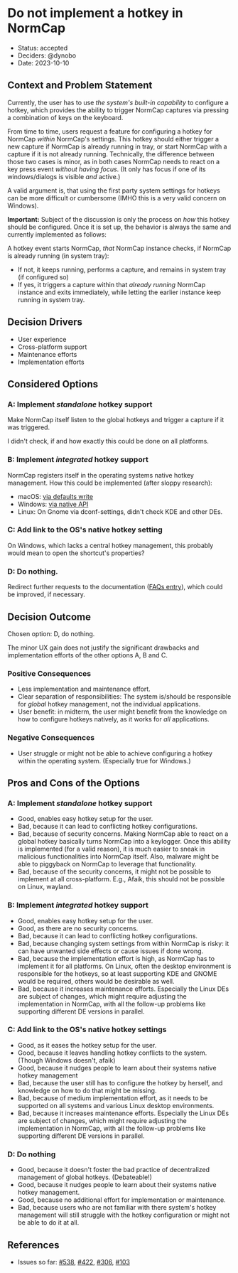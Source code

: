 # Do not implement a hotkey in NormCap

- Status: accepted
- Deciders: @dynobo
- Date: 2023-10-10

## Context and Problem Statement

Currently, the user has to use _the system's built-in capability_ to configure a hotkey,
which provides the ability to trigger NormCap captures via pressing a combination of
keys on the keyboard.

From time to time, users request a feature for configuring a hotkey for NormCap _within_
NormCap's settings. This hotkey should either trigger a new capture if NormCap is
already running in tray, or start NormCap with a capture if it is not already running.
Technically, the difference between those two cases is minor, as in both cases NormCap
needs to react on a key press event _without having focus_. (It only has focus if one of
its windows/dialogs is visible _and_ active.)

A valid argument is, that using the first party system settings for hotkeys can be more
difficult or cumbersome (IMHO this is a very valid concern on Windows).

**Important:** Subject of the discussion is only the process on _how_ this hotkey should
be configured. Once it is set up, the behavior is always the same and currently
implemented as follows:

A hotkey event starts NormCap, _that_ NormCap instance checks, if NormCap is already
running (in system tray):

- If not, it keeps running, performs a capture, and remains in system tray (if
  configured so)
- If yes, it triggers a capture within that _already running_ NormCap instance and exits
  immediately, while letting the earlier instance keep running in system tray.

## Decision Drivers

- User experience
- Cross-platform support
- Maintenance efforts
- Implementation efforts

## Considered Options

### A: Implement _standalone_ hotkey support

Make NormCap itself listen to the global hotkeys and trigger a capture if it was
triggered.

I didn't check, if and how exactly this could be done on all platforms.

### B: Implement _integrated_ hotkey support

NormCap registers itself in the operating systems native hotkey management. How this
could be implemented (after sloppy research):

- macOS: [via defaults write](https://stackoverflow.com/a/7227903)
- Windows: [via native API](https://stackoverflow.com/a/599023)
- Linux: On Gnome via dconf-settings, didn't check KDE and other DEs.

### C: Add link to the OS's native hotkey setting

On Windows, which lacks a central hotkey management, this probably would mean to open
the shortcut's properties?

### D: Do nothing.

Redirect further requests to the documentation
([FAQs entry](https://dynobo.github.io/normcap/#faqs-shortcuts)), which could be
improved, if necessary.

## Decision Outcome

Chosen option: D, do nothing.

The minor UX gain does not justify the significant drawbacks and implementation efforts
of the other options A, B and C.

### Positive Consequences

- Less implementation and maintenance effort.
- Clear separation of responsibilities: The system is/should be responsible for _global_
  hotkey management, not the individual applications.
- User benefit: in midterm, the user might benefit from the knowledge on how to
  configure hotkeys natively, as it works for _all_ applications.

### Negative Consequences

- User struggle or might not be able to achieve configuring a hotkey within the
  operating system. (Especially true for Windows.)

## Pros and Cons of the Options

### A: Implement _standalone_ hotkey support

- Good, enables easy hotkey setup for the user.
- Bad, because it can lead to conflicting hotkey configurations.
- Bad, because of security concerns. Making NormCap able to react on a global hotkey
  basically turns NormCap into a keylogger. Once this ability is implemented (for a
  valid reason), it is much easier to sneak in malicious functionalities into NormCap
  itself. Also, malware might be able to piggyback on NormCap to leverage that
  functionality.
- Bad, because of the security concerns, it might not be possible to implement at all
  cross-platform. E.g., Afaik, this should not be possible on Linux, wayland.

### B: Implement _integrated_ hotkey support

- Good, enables easy hotkey setup for the user.
- Good, as there are no security concerns.
- Bad, because it can lead to conflicting hotkey configurations.
- Bad, because changing system settings from within NormCap is risky: it can have
  unwanted side effects or cause issues if done wrong.
- Bad, because the implementation effort is high, as NormCap has to implement it for all
  platforms. On Linux, often the desktop environment is responsible for the hotkeys,
  so at least supporting KDE and GNOME would be required, others would be desirable as
  well.
- Bad, because it increases maintenance efforts. Especially the Linux DEs are subject of
  changes, which might require adjusting the implementation in NormCap, with all the
  follow-up problems like supporting different DE versions in parallel.

### C: Add link to the OS's native hotkey settings

- Good, as it eases the hotkey setup for the user.
- Good, because it leaves handling hotkey conflicts to the system. (Though Windows
  doesn't, afaik)
- Good, because it nudges people to learn about their systems native hotkey management
- Bad, because the user still has to configure the hotkey by herself, and knowledge on
  how to do that might be missing.
- Bad, because of medium implementation effort, as it needs to be supported on all
  systems and various Linux desktop environments.
- Bad, because it increases maintenance efforts. Especially the Linux DEs are subject of
  changes, which might require adjusting the implementation in NormCap, with all the
  follow-up problems like supporting different DE versions in parallel.

### D: Do nothing

- Good, because it doesn't foster the bad practice of decentralized management of global
  hotkeys. (Debateable!)
- Good, because it nudges people to learn about their systems native hotkey management.
- Good, because no additional effort for implementation or maintenance.
- Bad, because users who are not familiar with there system's hotkey management will
  still struggle with the hotkey configuration or might not be able to do it at all.

## References

- Issues so far: [#538](https://github.com/dynobo/normcap/issues/538),
  [#422](https://github.com/dynobo/normcap/issues/422),
  [#306](https://github.com/dynobo/normcap/issues/306),
  [#103](https://github.com/dynobo/normcap/issues/103)
